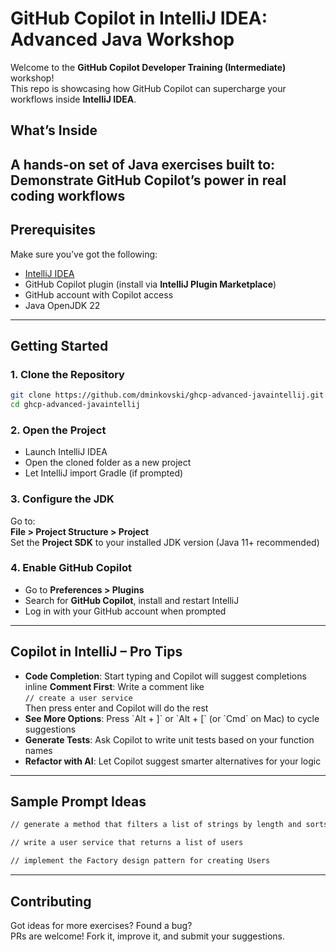 # GitHub Copilot in IntelliJ IDEA: Advanced Java Workshop

Welcome to the **GitHub Copilot Developer Training (Intermediate)** workshop!  
This repo is showcasing how GitHub Copilot can supercharge your workflows inside **IntelliJ IDEA**.

## What’s Inside

A hands-on set of Java exercises built to:
Demonstrate GitHub Copilot’s power in **real coding workflows** 
---

## Prerequisites

Make sure you’ve got the following:

- [IntelliJ IDEA](https://www.jetbrains.com/idea/download/)
- GitHub Copilot plugin (install via **IntelliJ Plugin Marketplace**)
- GitHub account with Copilot access
- Java OpenJDK 22

---

## Getting Started

### 1. Clone the Repository

```bash
git clone https://github.com/dminkovski/ghcp-advanced-javaintellij.git
cd ghcp-advanced-javaintellij
```

### 2. Open the Project

- Launch IntelliJ IDEA
- Open the cloned folder as a new project
- Let IntelliJ import Gradle (if prompted)

### 3. Configure the JDK

Go to:  
**File > Project Structure > Project**  
Set the **Project SDK** to your installed JDK version (Java 11+ recommended)

### 4. Enable GitHub Copilot

- Go to **Preferences > Plugins**
- Search for **GitHub Copilot**, install and restart IntelliJ
- Log in with your GitHub account when prompted

---

## Copilot in IntelliJ – Pro Tips

- **Code Completion**: Start typing and Copilot will suggest completions inline
    **Comment First**: Write a comment like  
  ```// create a user service```  
  Then press enter and Copilot will do the rest
- **See More Options**: Press \`Alt + ]\` or \`Alt + [\` (or \`Cmd\` on Mac) to cycle suggestions
- **Generate Tests**: Ask Copilot to write unit tests based on your function names
- **Refactor with AI**: Let Copilot suggest smarter alternatives for your logic

---

## Sample Prompt Ideas

```bash
// generate a method that filters a list of strings by length and sorts alphabetically
```

```bash
// write a user service that returns a list of users
```

```bash
// implement the Factory design pattern for creating Users
```

---

## Contributing

Got ideas for more exercises? Found a bug?  
PRs are welcome! Fork it, improve it, and submit your suggestions.